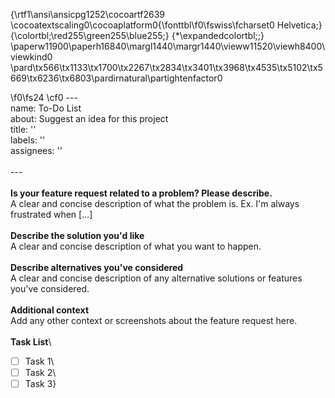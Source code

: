 {\rtf1\ansi\ansicpg1252\cocoartf2639
\cocoatextscaling0\cocoaplatform0{\fonttbl\f0\fswiss\fcharset0 Helvetica;}
{\colortbl;\red255\green255\blue255;}
{\*\expandedcolortbl;;}
\paperw11900\paperh16840\margl1440\margr1440\vieww11520\viewh8400\viewkind0
\pard\tx566\tx1133\tx1700\tx2267\tx2834\tx3401\tx3968\tx4535\tx5102\tx5669\tx6236\tx6803\pardirnatural\partightenfactor0

\f0\fs24 \cf0 ---\
name: To-Do List\
about: Suggest an idea for this project\
title: ''\
labels: ''\
assignees: ''\
\
---\
\
**Is your feature request related to a problem? Please describe.**\
A clear and concise description of what the problem is. Ex. I'm always frustrated when [...]\
\
**Describe the solution you'd like**\
A clear and concise description of what you want to happen.\
\
**Describe alternatives you've considered**\
A clear and concise description of any alternative solutions or features you've considered.\
\
**Additional context**\
Add any other context or screenshots about the feature request here.\
\
**Task List**\
- [ ] Task 1\
- [ ] Task 2\
- [ ] Task 3}
